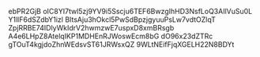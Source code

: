 ebPR2GjB oIC8YI7twl5zj9YV9i5Sscju6TEF6BwzgIhHD3NsfLoQ3AIlVuSu0L Y1llF6dSZdbY1izl
BItsAju3hOkcl5PwSdBpzjgyuuPsLw7vdtOZlqT ZpjRRBE74IDlyWkIdrV2hwmzwE7uspxD8xmBRsgb
A4e6LHpZ8AtelqIKP1MDHEnRJWoswEcm8bG  dO96x23dZTRc gTOuT4kgjdoZhnWEdsvST61JRWsxQZ
9WLtNEifFjqXGELH22N8BDYt
